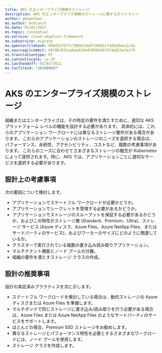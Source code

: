 ```yaml
---
title: AKS のエンタープライズ規模のストレージ
description: AKS のエンタープライズ規模のストレージに関するガイドライン
author: gbowerman
ms.author: brblanch
ms.date: 03/01/2021
ms.topic: conceptual
ms.service: cloud-adoption-framework
ms.subservice: migrate
ms.openlocfilehash: 896d327577c790952de9f58002cf4d5b0eee1cda
ms.sourcegitcommit: b8f8b7631aabaab28e9705934bf67dad15e3a179
ms.translationtype: HT
ms.contentlocale: ja-JP
ms.lasthandoff: 03/03/2021
ms.locfileid: "101800697"
---
```

# <a name="aks-enterprise-scale-storage"></a>AKS のエンタープライズ規模のストレージ

組織またはエンタープライズは、その特定の要件を満たすために、適切な AKS プラットフォーム レベルの機能を設計する必要があります。 具体的には、これらのアプリケーション ワークロードには異なるストレージ要件がある場合があります。 これらのアプリケーションのストレージのニーズを選択する場合は、パフォーマンス、永続性、アクセシビリティ、コストなど、複数の考慮事項があります。 これらのニーズに合わせてさまざまなストレージの概念が Kubernetes によって提供されます。特に、AKS では、アプリケーションごとに適切なサービスを選択する必要があります。

## <a name="design-considerations"></a>設計上の考慮事項

次の要因について検討します。

- アプリケーションでステートフル ワークロードが必要かどうか。
- アプリケーションでシークレットを管理する必要があるかどうか。
- アプリケーションでストレージのスループットを保証する必要があるかどうか、およびこの特性がストレージ層 (Standard、Premium、Ultra)、ストレージ サービス (Azure ディスク、Azure Files、Azure NetApp Files、またはサードパーティのサービス)、およびワーカーのサイズにどのように関連しているか。
- クラスターで実行されている複数の書き込み読み取りアプリケーション。
- マルチテナント機能とノード プールの分離。
- 組織の要件を満たすストレージ クラスの作成。

## <a name="design-recommendations"></a>設計の推奨事項

設計の実証済みプラクティスを次に示します。

- ステートフル ワークロードを検討している場合は、動的ストレージの Azure ディスクまたは Azure Files を準備します。
- マルチポッドで同じストレージに書き込み/読み取りを行う必要がある場合は、Azure Files または Azure NetApp Files のようなサードパーティのサービスをサポートします。
- ほとんどの場合、Premium SSD ストレージをお勧めします。
- 異なるストレージとパフォーマンス特性を必要とするさまざまなワークロードには、ノード プールを使用します。
- ストレージ クラスを作成します。
